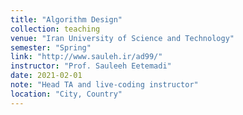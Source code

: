 ```yaml
---
title: "Algorithm Design"
collection: teaching
venue: "Iran University of Science and Technology"
semester: "Spring"
link: "http://www.sauleh.ir/ad99/"
instructor: "Prof. Sauleeh Eetemadi"
date: 2021-02-01
note: "Head TA and live-coding instructor"
location: "City, Country"
---
```

